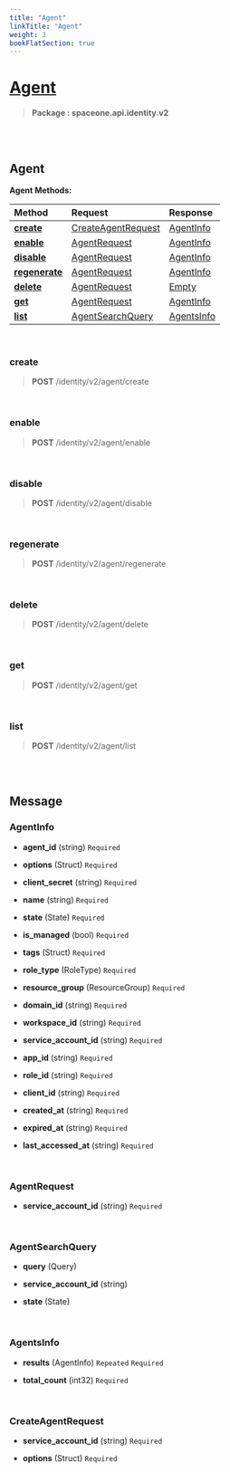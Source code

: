 ```yaml
---
title: "Agent"
linkTitle: "Agent"
weight: 3
bookFlatSection: true
---
```

# [Agent](#Agent)



>  **Package : spaceone.api.identity.v2**

<br>
<br>

## Agent





**Agent Methods:**


| Method | Request | Response |
| :----- | :-------- | :-------- |
| [**create**](./Agent#create) | [CreateAgentRequest](Agent#createagentrequest) | [AgentInfo](Agent#agentinfo) |
| [**enable**](./Agent#enable) | [AgentRequest](Agent#agentrequest) | [AgentInfo](Agent#agentinfo) |
| [**disable**](./Agent#disable) | [AgentRequest](Agent#agentrequest) | [AgentInfo](Agent#agentinfo) |
| [**regenerate**](./Agent#regenerate) | [AgentRequest](Agent#agentrequest) | [AgentInfo](Agent#agentinfo) |
| [**delete**](./Agent#delete) | [AgentRequest](Agent#agentrequest) | [Empty](Agent#empty) |
| [**get**](./Agent#get) | [AgentRequest](Agent#agentrequest) | [AgentInfo](Agent#agentinfo) |
| [**list**](./Agent#list) | [AgentSearchQuery](Agent#agentsearchquery) | [AgentsInfo](Agent#agentsinfo) |



    
<br>

### create





> **POST** /identity/v2/agent/create
>






    
<br>

### enable





> **POST** /identity/v2/agent/enable
>






    
<br>

### disable





> **POST** /identity/v2/agent/disable
>






    
<br>

### regenerate





> **POST** /identity/v2/agent/regenerate
>






    
<br>

### delete





> **POST** /identity/v2/agent/delete
>






    
<br>

### get





> **POST** /identity/v2/agent/get
>






    
<br>

### list





> **POST** /identity/v2/agent/list
>






    


<br>
<br>

## Message



### AgentInfo
* **agent_id** (string)   `Required` 

    
* **options** (Struct)   `Required` 

    
* **client_secret** (string)   `Required` 

    
* **name** (string)   `Required` 

    
* **state** (State)   `Required` 

    
* **is_managed** (bool)   `Required` 

    
* **tags** (Struct)   `Required` 

    
* **role_type** (RoleType)   `Required` 

    
* **resource_group** (ResourceGroup)   `Required` 

    
* **domain_id** (string)   `Required` 

    
* **workspace_id** (string)   `Required` 

    
* **service_account_id** (string)   `Required` 

    
* **app_id** (string)   `Required` 

    
* **role_id** (string)   `Required` 

    
* **client_id** (string)   `Required` 

    
* **created_at** (string)   `Required` 

    
* **expired_at** (string)   `Required` 

    
* **last_accessed_at** (string)   `Required` 

    <br>

### AgentRequest
* **service_account_id** (string)   `Required` 

    <br>

### AgentSearchQuery
* **query** (Query)  

    
* **service_account_id** (string)  

    
* **state** (State)  

    <br>

### AgentsInfo
* **results** (AgentInfo)  `Repeated`    `Required` 

    
* **total_count** (int32)   `Required` 

    <br>

### CreateAgentRequest
* **service_account_id** (string)   `Required` 

    
* **options** (Struct)   `Required` 

    <br>
